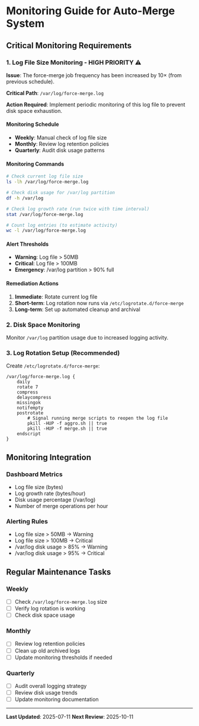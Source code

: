# Monitoring Guide for Auto-Merge System

## Critical Monitoring Requirements

### 1. Log File Size Monitoring - HIGH PRIORITY ⚠️

**Issue**: The force-merge job frequency has been increased by 10× (from previous schedule).

**Critical Path**: `/var/log/force-merge.log`

**Action Required**: Implement periodic monitoring of this log file to prevent disk space exhaustion.

#### Monitoring Schedule
- **Weekly**: Manual check of log file size
- **Monthly**: Review log retention policies
- **Quarterly**: Audit disk usage patterns

#### Monitoring Commands
```bash
# Check current log file size
ls -lh /var/log/force-merge.log

# Check disk usage for /var/log partition
df -h /var/log

# Check log growth rate (run twice with time interval)
stat /var/log/force-merge.log

# Count log entries (to estimate activity)
wc -l /var/log/force-merge.log
```

#### Alert Thresholds
- **Warning**: Log file > 50MB
- **Critical**: Log file > 100MB
- **Emergency**: /var/log partition > 90% full

#### Remediation Actions
1. **Immediate**: Rotate current log file
2. **Short-term**: Log rotation now runs via `/etc/logrotate.d/force-merge`
3. **Long-term**: Set up automated cleanup and archival

### 2. Disk Space Monitoring
Monitor `/var/log` partition usage due to increased logging activity.

### 3. Log Rotation Setup (Recommended)
Create `/etc/logrotate.d/force-merge`:
```
/var/log/force-merge.log {
    daily
    rotate 7
    compress
    delaycompress
    missingok
    notifempty
    postrotate
        # Signal running merge scripts to reopen the log file
        pkill -HUP -f aggro.sh || true
        pkill -HUP -f merge.sh || true
    endscript
}
```

## Monitoring Integration

### Dashboard Metrics
- Log file size (bytes)
- Log growth rate (bytes/hour)
- Disk usage percentage (/var/log)
- Number of merge operations per hour

### Alerting Rules
- Log file size > 50MB → Warning
- Log file size > 100MB → Critical
- /var/log disk usage > 85% → Warning
- /var/log disk usage > 95% → Critical

## Regular Maintenance Tasks

### Weekly
- [ ] Check `/var/log/force-merge.log` size
- [ ] Verify log rotation is working
- [ ] Check disk space usage

### Monthly
- [ ] Review log retention policies
- [ ] Clean up old archived logs
- [ ] Update monitoring thresholds if needed

### Quarterly
- [ ] Audit overall logging strategy
- [ ] Review disk usage trends
- [ ] Update monitoring documentation

---
**Last Updated**: 2025-07-11
**Next Review**: 2025-10-11
